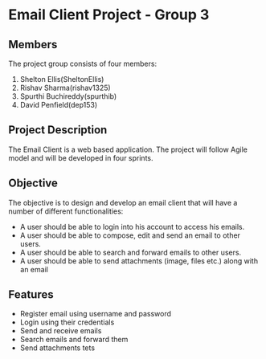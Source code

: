 # Email Client Project - Group 3

## Members

The project group consists of four members:
1. Shelton Ellis(SheltonEllis)
2. Rishav Sharma(rishav1325)
3. Spurthi Buchireddy(spurthib)
4. David Penfield(dep153)

## Project Description
The Email Client is a web based application. The project will follow Agile model and will be developed in four sprints.

## Objective
The objective is to design and develop an email client that will have a number of different functionalities:
- A user should be able to login into his account to access his emails. 
- A user should be able to compose, edit and send an email to other users. 
- A user should be able to search and forward emails to other users. 
- A user should be able to send attachments (image, files etc.) along with an email 

## Features
- Register email using username and password
- Login using their credentials
- Send and receive emails
- Search emails and forward them
- Send attachments
tets
